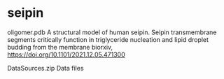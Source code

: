 # seipin

oligomer.pdb
A structural model of human seipin.
Seipin transmembrane segments critically function in triglyceride nucleation and lipid droplet budding from the membrane
biorxiv, https://doi.org/10.1101/2021.12.05.471300

DataSources.zip
Data files
